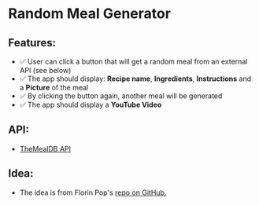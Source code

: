 # Random Meal Generator

## Features:

- ✅ User can click a button that will get a random meal from an external API (see below)
- ✅ The app should display: **Recipe name**, **Ingredients**, **Instructions** and a **Picture** of the meal
- ✅ By clicking the button again, another meal will be generated
- ✅ The app should display a **YouTube Video**

## API:

- [TheMealDB API](https://www.themealdb.com)

## Idea:

- The idea is from Florin Pop's [repo on GitHub.](https://github.com/florinpop17/app-ideas/blob/master/Projects/1-Beginner/Random-Meal-Generator.md)
